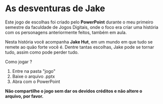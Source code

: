 # As desventuras de Jake
 Este jogo de escolhas foi criado pelo **PowerPoint** durante o meu primeiro semestre da faculdade de Jogos Digitais, onde o foco era criar uma história com os personagens anteriormente feitos, também em aula.

Nesta história você acompanha **Jake Hut**, em um mundo em que tudo se remete ao quão forte você é. Dentre tantas escolhas, Jake pode se tornar tudo, assim como pode perder tudo.

Como jogar ?

1. Entre na pasta "jogo"
1. Baixe o arquivo .pptx
1. Abra com o PowerPoint

**Não compartilhe o jogo sem dar os devidos créditos e não altere o arquivo, por favor.**
